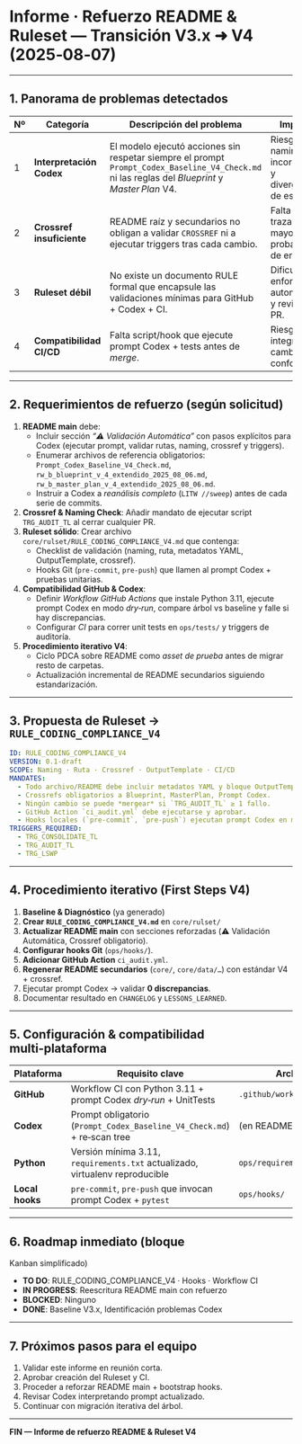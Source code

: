 # Informe · Refuerzo README & Ruleset — Transición V3.x ➜ V4 (2025‑08‑07)

---

## 1. Panorama de problemas detectados
| Nº | Categoría | Descripción del problema | Impacto |
|----|-----------|--------------------------|---------|
| 1 | **Interpretación Codex** | El modelo ejecutó acciones sin respetar siempre el prompt `Prompt_Codex_Baseline_V4_Check.md` ni las reglas del *Blueprint* y *Master Plan* V4. | Riesgo de naming/ruta incorrectos y divergencia de estándar. |
| 2 | **Crossref insuficiente** | README raíz y secundarios no obligan a validar `CROSSREF` ni a ejecutar triggers tras cada cambio. | Falta de trazabilidad, mayor probabilidad de errores. |
| 3 | **Ruleset débil**      | No existe un documento RULE formal que encapsule las validaciones mínimas para GitHub + Codex + CI. | Dificulta enforcement automático y revisiones PR. |
| 4 | **Compatibilidad CI/CD** | Falta script/hook que ejecute prompt Codex + tests antes de *merge*. | Riesgo de integrar cambios no conformes. |

---

## 2. Requerimientos de refuerzo (según solicitud)
1. **README main** debe:
   - Incluir sección *“⚠️ Validación Automática”* con pasos explícitos para Codex (ejecutar prompt, validar rutas, naming, crossref y triggers).  
   - Enumerar archivos de referencia obligatorios: `Prompt_Codex_Baseline_V4_Check.md`, `rw_b_blueprint_v_4_extendido_2025_08_06.md`, `rw_b_master_plan_v_4_extendido_2025_08_06.md`.
   - Instruir a Codex a *reanálisis completo* (`LITW //sweep`) antes de cada serie de commits.
2. **Crossref & Naming Check**: Añadir mandato de ejecutar script `TRG_AUDIT_TL` al cerrar cualquier PR.
3. **Ruleset sólido**: Crear archivo `core/rulset/RULE_CODING_COMPLIANCE_V4.md` que contenga:
   - Checklist de validación (naming, ruta, metadatos YAML, OutputTemplate, crossref).
   - Hooks Git (`pre-commit`, `pre-push`) que llamen al prompt Codex + pruebas unitarias.
4. **Compatibilidad GitHub & Codex**:
   - Definir *Workflow GitHub Actions* que instale Python 3.11, ejecute prompt Codex en modo *dry‑run*, compare árbol vs baseline y falle si hay discrepancias.
   - Configurar *CI* para correr unit tests en `ops/tests/` y triggers de auditoría.
5. **Procedimiento iterativo V4**:
   - Ciclo PDCA sobre README como *asset de prueba* antes de migrar resto de carpetas.
   - Actualización incremental de README secundarios siguiendo estandarización.

---

## 3. Propuesta de Ruleset → `RULE_CODING_COMPLIANCE_V4`
```yaml
ID: RULE_CODING_COMPLIANCE_V4
VERSION: 0.1‑draft
SCOPE: Naming · Ruta · Crossref · OutputTemplate · CI/CD
MANDATES:
  - Todo archivo/README debe incluir metadatos YAML y bloque OutputTemplate.
  - Crossrefs obligatorios a Blueprint, MasterPlan, Prompt Codex.
  - Ningún cambio se puede *mergear* si `TRG_AUDIT_TL` ≥ 1 fallo.
  - GitHub Action `ci_audit.yml` debe ejecutarse y aprobar.
  - Hooks locales (`pre‑commit`, `pre‑push`) ejecutan prompt Codex en modo *scan*.
TRIGGERS_REQUIRED:
  - TRG_CONSOLIDATE_TL
  - TRG_AUDIT_TL
  - TRG_LSWP
```

---

## 4. Procedimiento iterativo (First Steps V4)
1. **Baseline & Diagnóstico** (ya generado)  
2. **Crear `RULE_CODING_COMPLIANCE_V4.md`** en `core/rulset/`  
3. **Actualizar README main** con secciones reforzadas (⚠️ Validación Automática, Crossref obligatorio).  
4. **Configurar hooks Git** (`ops/hooks/`).  
5. **Adicionar GitHub Action** `ci_audit.yml`.  
6. **Regenerar README secundarios** (`core/`, `core/data/…`) con estándar V4 + crossref.  
7. Ejecutar prompt Codex → validar **0 discrepancias**.  
8. Documentar resultado en `CHANGELOG` y `LESSONS_LEARNED`.  

---

## 5. Configuración & compatibilidad multi‑plataforma
| Plataforma | Requisito clave | Archivo/Script |
|------------|----------------|----------------|
| **GitHub** | Workflow CI con Python 3.11 + prompt Codex *dry‑run* + UnitTests | `.github/workflows/ci_audit.yml` |
| **Codex**  | Prompt obligatorio (`Prompt_Codex_Baseline_V4_Check.md`) + re‑scan tree | (en README main) |
| **Python** | Versión mínima 3.11, `requirements.txt` actualizado, virtualenv reproducible | `ops/requirements/` |
| **Local hooks** | `pre‑commit`, `pre‑push` que invocan prompt Codex + `pytest` | `ops/hooks/` |

---

## 6. Roadmap inmediato (bloque
Kanban simplificado)
- **TO DO**: RULE_CODING_COMPLIANCE_V4 · Hooks · Workflow CI  
- **IN PROGRESS**: Reescritura README main con refuerzo  
- **BLOCKED**: Ninguno  
- **DONE**: Baseline V3.x, Identificación problemas Codex  

---

## 7. Próximos pasos para el equipo
1. Validar este informe en reunión corta.  
2. Aprobar creación del Ruleset y CI.  
3. Proceder a reforzar README main + bootstrap hooks.  
4. Revisar Codex interpretando prompt actualizado.  
5. Continuar con migración iterativa del árbol.  

---

**FIN — Informe de refuerzo README & Ruleset V4**

